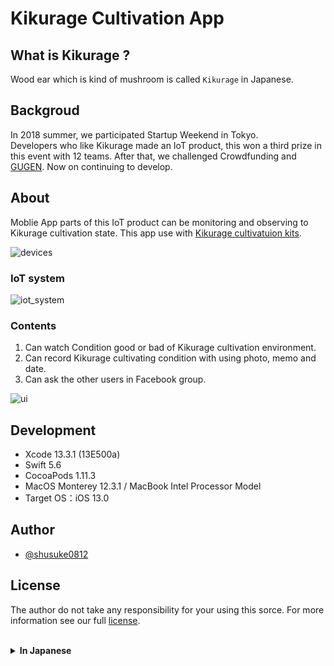 Kikurage Cultivation App  
===

## What is Kikurage ?
Wood ear which is kind of mushroom is called `Kikurage` in Japanese.

## Backgroud
In 2018 summer, we participated Startup Weekend in Tokyo.  
Developers who like Kikurage made an IoT product, this won a third prize in this event with 12 teams. After that, we challenged Crowdfunding and [GUGEN](https://gugen.jp/). Now on continuing to develop.

## About
Moblie App parts of this IoT product can be monitoring and observing to Kikurage cultivation state. This app use with [Kikurage cultivatuion kits](https://www.midorikoubou.jp/shopdetail/000000000007/).

![devices](https://user-images.githubusercontent.com/33107697/160163230-b7ed139a-3d9d-4802-b131-272959902e08.png)

### IoT system
![iot_system](https://user-images.githubusercontent.com/33107697/160153702-cb5e7b65-3795-4dfe-8902-1a273e7d30ae.png)

### Contents
1. Can watch Condition good or bad of Kikurage cultivation environment.
2. Can record Kikurage cultivating condition with using photo, memo and date.
3. Can ask the other users in Facebook group.

![ui](https://user-images.githubusercontent.com/33107697/160155691-1730da8b-0ea7-4f0b-b703-7790fc54d552.png)

## Development
- Xcode 13.3.1 (13E500a)
- Swift 5.6 
- CocoaPods 1.11.3  
- MacOS Monterey 12.3.1 / MacBook Intel Processor Model
- Target OS：iOS 13.0 

## Author
- [@shusuke0812](https://github.com/shusuke0812)

## License

The author do not take any responsibility for your using this sorce. For more information see our full [license](https://github.com/shusuke0812/KikurageApp-iOS/blob/develop/LICENSE).


<br>

<details>
<summary><b>In Japanese</b></summary>
<div>

<br>

## 背景
きっかけは2018年の夏に行われたStartup Weekendというイベント。  
きくらげ好きなエンジニアが週末３日間で考えた本プロダクトがイベントで12チーム中3位になり、その後もGUGENやクラウドファンディングに挑戦。  
現在も個人開発をちょっとずつ進めている。  
　  
## 概要
本アプリは、家庭で きくらげ を育てることができる[きくらげ栽培キット](https://www.midorikoubou.jp/shopdetail/000000000007/)と一緒に使うことを想定した、  
きくらげ栽培環境のモニタリング・生育の観察記録機能を備える

## 狙い
- きくらげの家庭栽培を通して国内の農業従事者を増やすことである。子供の時から農産物を育てることに興味を持ってもらい、この課題を解決することが狙いである。
- 市場流通量が10%にも満たない栄養価も高く歯応えの良い純国産きくらげの生産を増やすことにも貢献できたらと考えている。
　
## 説明
**【デバイス】**  
ターゲット：小学校低学年〜高学年の男女  
利用シーン：夏休みの自由研究  
狙い　　　：子供の「健康に対する意識」「能動的に学ぶ力」「食への感謝の気持ち」を醸成し、農業に興味を持ってもらう  
コンセプト：大人も子供も手軽に２週間で楽しめるきくらげ栽培自由研究  


![main](https://user-images.githubusercontent.com/33107697/147388647-d4c4e01c-bebe-4b50-a5ce-085fe798f7a0.png)



**【アプリ主要機能】**  
１.きくらげ栽培環境の良し悪しをリアルタイムで見れる  
２.きくらげ栽培の観察記録（写真・コメント・日付・温度湿度グラフ）が取れる  
３.きくらげ栽培者同士で相談ができる（現在はFacebookグループのリンクを貼っているだけ）  


![UI](https://user-images.githubusercontent.com/33107697/147388903-2843b851-8d7d-45d6-b3c3-1531cc441c73.png)

## IoTシステム概要
![system](https://user-images.githubusercontent.com/33107697/147388919-75406b53-610b-4760-a622-d219d019acbe.png)

## 開発環境
- Xcode 13.2.1 (13C100)
- Swift 5.0 
- CocoaPods 1.11.3  
- MacOS BigSur 11.4 / MacBook Intel Processor Model
- 開発ターゲット：iOS 13.0  

## 参考文献
- Swift
  - [Heart of Swift](https://heart-of-swift.github.io/)
  - [Swift API Guidelines](https://www.swift.org/documentation/api-design-guidelines/#strive-for-fluent-usage)
  - [Logging: WWDC2020](https://developer.apple.com/videos/play/wwdc2020/10168/)

## 著者
- [@shusuke0812](https://github.com/shusuke0812)

## その他
- [コードレビュー内容](https://www.notion.so/KikurageApp-iOS-1c008377610146a382225e0b4b2ad47e)

</div>
</details>
